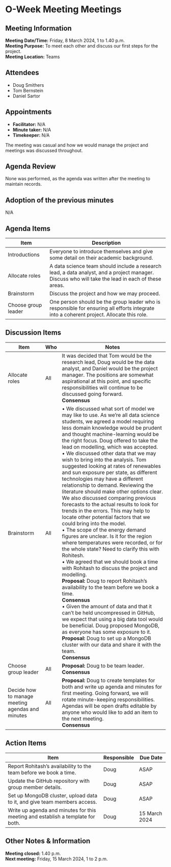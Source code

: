 # O-Week Meeting Meetings
## Meeting Information
**Meeting Date/Time:** Friday, 8 March 2024, 1 to 1.40 p.m.  
**Meeting Purpose:** To meet each other and discuss our first steps for the project.  
**Meeting Location:** Teams  

## Attendees
- Doug Smithers
- Tom Bernstein
- Daniel Sartor

## Appointments
- **Facilitator:** N/A  
- **Minute taker:** N/A  
- **Timekeeper:** N/A  

The meeting was casual and how we would manage the project and meetings was discussed throughout.

## Agenda Review

None was performed, as the agenda was written after the meeting to maintain records.

## Adoption of the previous minutes

N/A

## Agenda Items

Item | Description
---- | ----
Introductions | Everyone to introduce themselves and give some detail on their academic background.
Allocate roles | A data science team should include a research lead, a data analyst, and a project manager. Discuss who will take the lead in each of these areas.
Brainstorm | Discuss the project and how we may proceed.
Choose group leader | One person should be the group leader who is responsible for ensuring all efforts integrate into a coherent project. Allocate this role.

## Discussion Items
Item | Who | Notes |
---- | ---- | ---- |
Allocate roles | All | It was decided that Tom would be the research lead, Doug would be the data analyst, and Daniel would be the project manager. The positions are somewhat aspirational at this point, and specific responsibilities will continue to be discussed going forward. <br> **Consensus** |
Brainstorm | All | • We discussed what sort of model we may like to use. As we’re all data science students, we agreed a model requiring less domain knowledge would be prudent and thought machine-learning would be the right focus. Doug offered to take the lead on modelling, which was accepted. <br> • We discussed other data that we may wish to bring into the analysis. Tom suggested looking at rates of renewables and sun exposure per state, as different technologies may have a different relationship to demand. Reviewing the literature should make other options clear. We also discussed comparing previous forecasts to the actual results to look for trends in the errors. This may help to locate other potential factors that we could bring into the model. <br> • The scope of the energy demand figures are unclear. Is it for the region where temperatures were recorded, or for the whole state? Need to clarify this with Rohitesh. <br> • We agreed that we should book a time with Rohitash to discuss the project and modelling. <br>**Proposal:** Doug to report Rohitash’s availability to the team before we book a time. <br> **Consensus**  <br> • Given the amount of data and that it can’t be held uncompressed in GitHub, we expect that using a big data tool would be beneficial. Doug proposed MongoDB, as everyone has some exposure to it. <br>**Proposal:** Doug to set up a MongoDB cluster with our data and share it with the team. <br> **Consensus** |
Choose group leader | All | **Proposal:** Doug to be team leader. <br> **Consensus** |
Decide how to manage meeting agendas and minutes | All | **Proposal:** Doug to create templates for both and write up agenda and minutes for first meeting. Going forward, we will rotate minute-keeping responsibilities. Agendas will be open drafts editable by anyone who would like to add an item to the next meeting. <br> **Consensus** |

## Action Items
| Item | Responsible | Due Date |
| ---- | ---- | ---- |
| Report Rohitash’s availability to the team before we book a time. | Doug | ASAP |
| Update the GitHub repository with group member details. | Doug | ASAP |
| Set up MongoDB cluster, upload data to it, and give team members access. | Doug | ASAP |
| Write up agenda and minutes for this meeting and establish a template for both. | Doug | 15 March 2024 |

## Other Notes & Information

**Meeting closed:** 1.40 p.m.  
**Next meeting:** Friday, 15 March 2024, 1 to 2 p.m.  



